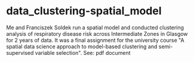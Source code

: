 # data_clustering-spatial_model
Me and Franciszek Soldek run a spatial model and conducted clustering analysis of respiratory disease risk across Intermediate Zones in Glasgow for 2 years of data. It was a final assignment for the university course "A spatial data science approach to model-based clustering and semi-supervised variable selection". See: pdf document    
